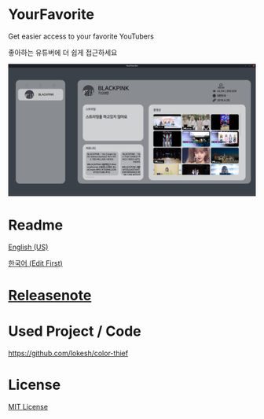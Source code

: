 # YourFavorite
Get easier access to your favorite YouTubers

좋아하는 유튜버에 더 쉽게 접근하세요

![img](https://github.com/cottons-kr/YourFavorite/raw/main/document/example.png)

# Readme
[English (US)](https://github.com/cottons-kr/YourFavorite/blob/main/document/README-us.md)

[한국어 (Edit First)](https://github.com/cottons-kr/YourFavorite/blob/main/document/README-kr.md)

# [Releasenote](https://github.com/cottons-kr/YourFavorite/blob/main/document/Releasenote.md)

# Used Project / Code
https://github.com/lokesh/color-thief

# License
[MIT License](https://github.com/cottons-kr/YourFavorite/blob/main/LICENSE)
